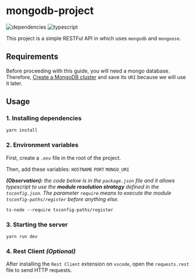 # mongodb-project
![dependencies](https://img.shields.io/david/bryansouza/mongodb-project)
![typescript](https://img.shields.io/github/languages/top/bryansouza/mongodb-project)

This project is a simple RESTFul API in which uses `mongodb` and `mongoose`.

## Requirements

Before proceeding with this guide, you will need a mongo database. Therefore, 
[Create a MongoDB cluster](https://cloud.mongodb.com/v2#/clusters) and save its `URI` because we will use it later.


## Usage
### 1. Installing dependencies
```
yarn install
```

### 2. Environment variables
   
First, create a `.env` file in the root of the project.

Then, add these variables: 
`HOSTNAME`
`PORT`
`MONGO_URI`

***(Observation):** the code below is in the `package.json` file and it allows typescript to use the **module resolution strategy** defined in the `tsconfig.json`. The parameter `require` means to execute the module `tsconfig-paths/register` before anything else.*

```
ts-node --require tsconfig-paths/register 
```
   
### 3. Starting the server
```
yarn run dev
```

### 4. Rest Client *(Optional)*
After installing the `Rest Client` extension on `vscode`, open the `requests.rest` file to send HTTP requests.
